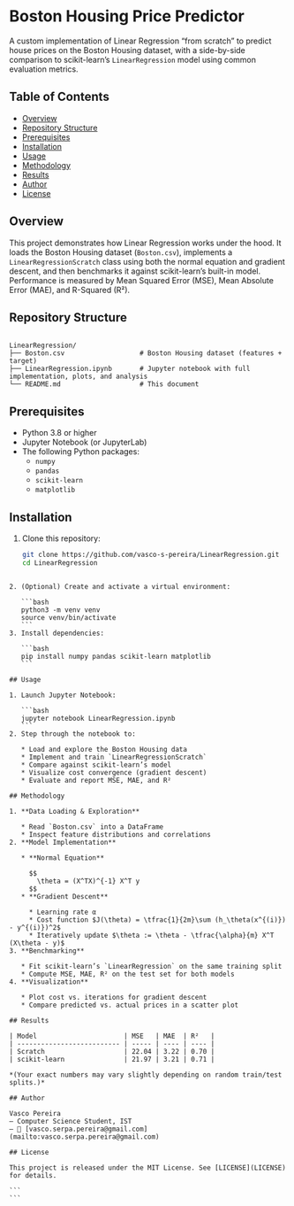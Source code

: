 # Boston Housing Price Predictor

A custom implementation of Linear Regression “from scratch” to predict house prices on the Boston Housing dataset, with a side-by-side comparison to scikit-learn’s `LinearRegression` model using common evaluation metrics.

## Table of Contents
- [Overview](#overview)  
- [Repository Structure](#repository-structure)  
- [Prerequisites](#prerequisites)  
- [Installation](#installation)  
- [Usage](#usage)  
- [Methodology](#methodology)  
- [Results](#results)  
- [Author](#author)  
- [License](#license)  

## Overview  
This project demonstrates how Linear Regression works under the hood. It loads the Boston Housing dataset (`Boston.csv`), implements a `LinearRegressionScratch` class using both the normal equation and gradient descent, and then benchmarks it against scikit-learn’s built-in model. Performance is measured by Mean Squared Error (MSE), Mean Absolute Error (MAE), and R-Squared (R²).

## Repository Structure  
```

LinearRegression/
├── Boston.csv                   # Boston Housing dataset (features + target)
├── LinearRegression.ipynb       # Jupyter notebook with full implementation, plots, and analysis
└── README.md                    # This document

````

## Prerequisites  
- Python 3.8 or higher  
- Jupyter Notebook (or JupyterLab)  
- The following Python packages:
  - `numpy`
  - `pandas`
  - `scikit-learn`
  - `matplotlib`

## Installation  
1. Clone this repository:
   ```bash
   git clone https://github.com/vasco-s-pereira/LinearRegression.git
   cd LinearRegression
````

2. (Optional) Create and activate a virtual environment:

   ```bash
   python3 -m venv venv
   source venv/bin/activate
   ```
3. Install dependencies:

   ```bash
   pip install numpy pandas scikit-learn matplotlib
   ```

## Usage

1. Launch Jupyter Notebook:

   ```bash
   jupyter notebook LinearRegression.ipynb
   ```
2. Step through the notebook to:

   * Load and explore the Boston Housing data
   * Implement and train `LinearRegressionScratch`
   * Compare against scikit-learn’s model
   * Visualize cost convergence (gradient descent)
   * Evaluate and report MSE, MAE, and R²

## Methodology

1. **Data Loading & Exploration**

   * Read `Boston.csv` into a DataFrame
   * Inspect feature distributions and correlations
2. **Model Implementation**

   * **Normal Equation**

     $$
       \theta = (X^TX)^{-1} X^T y
     $$
   * **Gradient Descent**

     * Learning rate α
     * Cost function $J(\theta) = \tfrac{1}{2m}\sum (h_\theta(x^{(i)}) - y^{(i)})^2$
     * Iteratively update $\theta := \theta - \tfrac{\alpha}{m} X^T (X\theta - y)$
3. **Benchmarking**

   * Fit scikit-learn’s `LinearRegression` on the same training split
   * Compute MSE, MAE, R² on the test set for both models
4. **Visualization**

   * Plot cost vs. iterations for gradient descent
   * Compare predicted vs. actual prices in a scatter plot

## Results

| Model                      | MSE   | MAE  | R²   |
| -------------------------- | ----- | ---- | ---- |
| Scratch                    | 22.04 | 3.22 | 0.70 |
| scikit-learn               | 21.97 | 3.21 | 0.71 |

*(Your exact numbers may vary slightly depending on random train/test splits.)*

## Author

Vasco Pereira
– Computer Science Student, IST
– 📧 [vasco.serpa.pereira@gmail.com](mailto:vasco.serpa.pereira@gmail.com)

## License

This project is released under the MIT License. See [LICENSE](LICENSE) for details.

```
```
